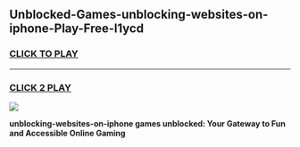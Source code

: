 
## Unblocked-Games-unblocking-websites-on-iphone-Play-Free-l1ycd
<h3>
<a href="https://premium76.site?title=unblocking-websites-on-iphone&ref=20M">CLICK TO PLAY</a></h3>
<hr>

<h3>
<a href="https://premium76.site?title=unblocking-websites-on-iphone&ref=20M">CLICK 2 PLAY</a>
  
</h3>

<a href="https://premium76.site?title=unblocking-websites-on-iphone&ref=19M"><img src="https://clearcache.store/games.png"></a>


**unblocking-websites-on-iphone games unblocked: Your Gateway to Fun and Accessible Online Gaming**
